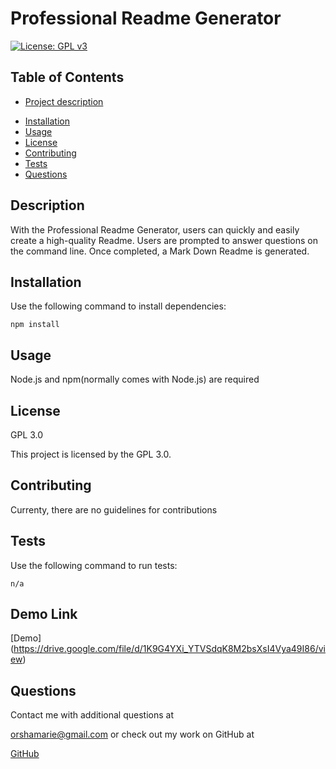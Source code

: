 
 # Professional Readme Generator

  
  [![License: GPL v3](https://img.shields.io/badge/License-GPLv3-blue.svg)](https://www.gnu.org/licenses/gpl-3.0)

 ## Table of Contents
 * [Project description](#Description)
 - [Installation](#Installation)
 - [Usage](#Usage)
 - [License](#License)
 - [Contributing](#Contributing)
 - [Tests](#Tests)
 - [Questions](#Questions)

 ## Description
 With the Professional Readme Generator, users can quickly and easily create a high-quality Readme.  Users are prompted to answer questions on the command line. Once completed, a Mark Down Readme is generated.

 ## Installation
 Use the following command to install dependencies:
 
 `
 npm install
 `

 ## Usage
 Node.js and npm(normally comes with Node.js) are required 

 ## License
 GPL 3.0

 This project is licensed by the GPL 3.0.
 
 ## Contributing
 Currenty, there are no guidelines for contributions

 ## Tests
 
 Use the following command to run tests:
 
 `
 n/a 
 `

 ## Demo Link
 
 [Demo] (https://drive.google.com/file/d/1K9G4YXi_YTVSdqK8M2bsXsI4Vya49I86/view)

 ## Questions

 Contact me with additional questions at 

 orshamarie@gmail.com or check out my work on GitHub at 

 [GitHub](https://github.com/ogoines)
 
